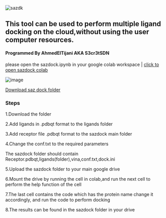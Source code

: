 
![sazdk](https://user-images.githubusercontent.com/80403765/131783108-fe224d88-fd50-443d-990e-8b75dcb42895.png)


## This tool can be used to perform multiple ligand docking on the cloud,without using the user computer resources.
#### Programmed By AhmedElTijani AKA S3cr3tSDN
please open the sazdock.ipynb in your google colab workspace | 
<a class="github-button" href=https://github.com/saz-io/sazdock/blob/4a8c85d9db9384b971f9c2ad7ca369b8aa76a415/sazdock.ipynb data-icon="octicon-download" data-size="large" >click to open sazdock colab </a>

![image](https://user-images.githubusercontent.com/80403765/131677466-e0744377-1c39-419b-95a7-a7d43b260a3c.png)

<a class="github-button" href="https://drive.google.com/drive/folders/1XZZWpXMOwZubq5Fldy3SM9oogPWHuzSX?usp=sharing" data-icon="octicon-download" data-size="large" >Download saz dock folder</a>
### Steps
1.Download the folder

2.Add ligands in .pdbqt format to the ligands folder

3.Add receptor file .pdbqt format to the sazdock  main folder

4.Change the conf.txt to the required parameters


The sazdock folder should contain Receptor.pdbqt,ligands(folder),vina,conf.txt,dock.ini

5.Upload the sazdock folder to your main google drive

6.Mount the drive by running the cell in colab,and run the next cell to perform the help function of the cell

7.The last cell contains the code which has the protein name change it accordingly, and run the code to perform docking

8.The results can be found in the sazdock folder in your drive
    

